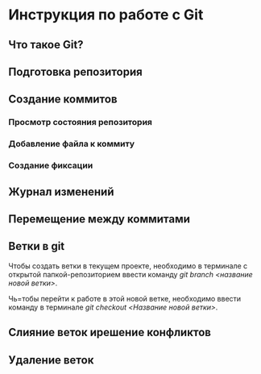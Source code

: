 # Инструкция по работе с Git

## Что такое Git?

## Подготовка репозитория 

## Создание коммитов

### Просмотр состояния репозитория

### Добавление файла к коммиту

### Создание фиксации

## Журнал изменений

## Перемещение между коммитами

## Ветки в git

Чтобы создать ветки в текущем проекте, необходимо в терминале с открытой папкой-репозиторием ввести команду *git branch <название новой ветки>*.

Чь=тобы перейти к работе в этой новой ветке, необходимо ввести команду в терминале *git checkout <Название новой ветки>*.

## Слияние веток ирешение конфликтов

## Удаление веток